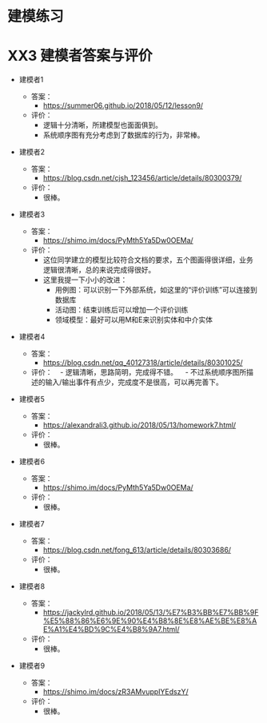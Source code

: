 # 建模练习

# XX3 建模者答案与评价

- 建模者1
  - 答案：
    - https://summer06.github.io/2018/05/12/lesson9/
  - 评价：
    - 逻辑十分清晰，所建模型也面面俱到。
    - 系统顺序图有充分考虑到了数据库的行为，非常棒。

- 建模者2
  - 答案：
    - https://blog.csdn.net/cjsh_123456/article/details/80300379/
  - 评价：
    - 很棒。

- 建模者3
  - 答案：
    - https://shimo.im/docs/PyMth5Ya5Dw0OEMa/
  - 评价：
    - 这位同学建立的模型比较符合文档的要求，五个图画得很详细，业务逻辑很清晰，总的来说完成得很好。
    - 这里我提一下小小的改进：
      - 用例图：可以识别一下外部系统，如这里的“评价训练”可以连接到数据库
      - 活动图：结束训练后可以增加一个评价训练
      - 领域模型：最好可以用M和E来识别实体和中介实体

- 建模者4
  - 答案：
    - https://blog.csdn.net/qq_40127318/article/details/80301025/
  - 评价：
    - 逻辑清晰，思路简明，完成得不错。
    - 不过系统顺序图所描述的输入/输出事件有点少，完成度不是很高，可以再完善下。

- 建模者5
  - 答案：
    - https://alexandrali3.github.io/2018/05/13/homework7.html/
  - 评价：
    - 很棒。

- 建模者6
  - 答案：
    - https://shimo.im/docs/PyMth5Ya5Dw0OEMa/
  - 评价：
    - 很棒。

- 建模者7
  - 答案：
    - https://blog.csdn.net/fong_613/article/details/80303686/
  - 评价：
    - 很棒。

- 建模者8
  - 答案：
    - https://jackylrd.github.io/2018/05/13/%E7%B3%BB%E7%BB%9F%E5%88%86%E6%9E%90%E4%B8%8E%E8%AE%BE%E8%AE%A1%E4%BD%9C%E4%B8%9A7.html/
  - 评价：
    - 很棒。

- 建模者9
  - 答案：
    - https://shimo.im/docs/zR3AMvuppIYEdszY/
  - 评价：
    - 很棒。
